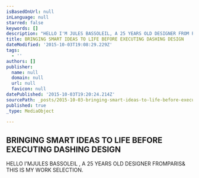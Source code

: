 ```yaml
---
isBasedOnUrl: null
inLanguage: null
starred: false
keywords: []
description: "HELLO I'M JULES BASSOLEIL, A 25 YEARS OLD DESIGNER FROM PARIS & THIS IS MY WORK SELECTION."
title: BRINGING SMART IDEAS TO LIFE BEFORE EXECUTING DASHING DESIGN
dateModified: '2015-10-03T19:08:29.229Z'
tags:
  - ''
authors: []
publisher:
  name: null
  domain: null
  url: null
  favicon: null
datePublished: '2015-10-03T19:20:24.214Z'
sourcePath: _posts/2015-10-03-bringing-smart-ideas-to-life-before-executing-dashing-design.md
published: true
_type: MediaObject

---
```

## BRINGING SMART IDEAS TO LIFE BEFORE EXECUTING DASHING DESIGN

HELLO I'MJULES BASSOLEIL , A 25 YEARS OLD DESIGNER FROMPARIS& THIS IS MY WORK SELECTION.